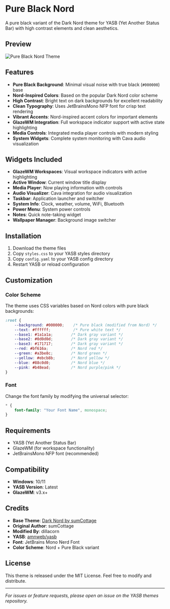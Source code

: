 # Pure Black Nord

A pure black variant of the Dark Nord theme for YASB (Yet Another Status Bar) with high contrast elements and clean aesthetics.

## Preview

![Pure Black Nord Theme](https://raw.githubusercontent.com/amnweb/yasb-themes/main/themes/[YOUR-THEME-ID]/image.png)

## Features

- **Pure Black Background**: Minimal visual noise with true black (`#000000`) base
- **Nord-Inspired Colors**: Based on the popular Dark Nord color scheme
- **High Contrast**: Bright text on dark backgrounds for excellent readability
- **Clean Typography**: Uses JetBrainsMono NFP font for crisp text rendering
- **Vibrant Accents**: Nord-inspired accent colors for important elements
- **GlazeWM Integration**: Full workspace indicator support with active state highlighting
- **Media Controls**: Integrated media player controls with modern styling
- **System Widgets**: Complete system monitoring with Cava audio visualization

## Widgets Included

- **GlazeWM Workspaces**: Visual workspace indicators with active highlighting
- **Active Window**: Current window title display
- **Media Player**: Now playing information with controls
- **Audio Visualizer**: Cava integration for audio visualization
- **Taskbar**: Application launcher and switcher
- **System Info**: Clock, weather, volume, WiFi, Bluetooth
- **Power Menu**: System power controls
- **Notes**: Quick note-taking widget
- **Wallpaper Manager**: Background image switcher

## Installation

1. Download the theme files
2. Copy `styles.css` to your YASB styles directory
3. Copy `config.yaml` to your YASB config directory
4. Restart YASB or reload configuration

## Customization

### Color Scheme

The theme uses CSS variables based on Nord colors with pure black backgrounds:

```css
:root {
    --background: #000000;    /* Pure black (modified from Nord) */
    --text: #ffffff;          /* Pure white text */
    --base1: #1a1a1a;        /* Dark gray variant */
    --base2: #0d0d0d;        /* Dark gray variant */
    --base3: #171717;        /* Dark gray variant */
    --red: #bf616a;          /* Nord red */
    --green: #a3be8c;        /* Nord green */
    --yellow: #ebcb8b;       /* Nord yellow */
    --blue: #88c0d0;         /* Nord blue */
    --pink: #b48ead;         /* Nord purple/pink */
}
```

### Font

Change the font family by modifying the universal selector:

```css
* {
    font-family: "Your Font Name", monospace;
}
```

## Requirements

- YASB (Yet Another Status Bar)
- GlazeWM (for workspace functionality)
- JetBrainsMono NFP font (recommended)

## Compatibility

- **Windows**: 10/11
- **YASB Version**: Latest
- **GlazeWM**: v3.x+

## Credits

- **Base Theme**: [Dark Nord by sumCottage](https://github.com/amnweb/yasb-themes/tree/main/themes/03a6eaa2-6d0b-485d-94aa-2d87e98f3c64)
- **Original Author**: sumCottage
- **Modified By**: dillacorn
- **YASB**: [amnweb/yasb](https://github.com/amnweb/yasb)
- **Font**: JetBrains Mono Nerd Font
- **Color Scheme**: Nord + Pure Black variant

## License

This theme is released under the MIT License. Feel free to modify and distribute.

---

*For issues or feature requests, please open an issue on the YASB themes repository.*